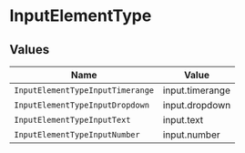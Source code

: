 # InputElementType


## Values

| Name                             | Value                            |
| -------------------------------- | -------------------------------- |
| `InputElementTypeInputTimerange` | input.timerange                  |
| `InputElementTypeInputDropdown`  | input.dropdown                   |
| `InputElementTypeInputText`      | input.text                       |
| `InputElementTypeInputNumber`    | input.number                     |